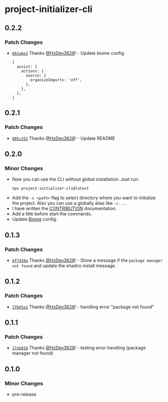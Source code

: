 # project-initializer-cli

## 0.2.2

### Patch Changes

- [`661a6e2`](https://github.com/HzDev3628/project-initializer-cli/commit/661a6e219380021ebde80765afeebf592daa1476) Thanks [@HzDev3628](https://github.com/HzDev3628)! - Update biome config
  ```
  {
    assist: {
      actions: {
        source: {
          organizeImports: 'off',
        },
      },
    },
  }
  ```

## 0.2.1

### Patch Changes

- [`085c252`](https://github.com/HzDev3628/project-initializer-cli/commit/085c2524c9ee4d939b3e42a76b212e9292710f9c) Thanks [@HzDev3628](https://github.com/HzDev3628)! - Update README

## 0.2.0

### Minor Changes

- Now you can use the CLI without global installation. Just run:
  ```
  npx project-initializer-cli@latest
  ```
- Add the `-c <path>` flag to select directory where you want to initialize the project. Also you can use a globally alias like `~/...`.
- I have written the <a href="https://github.com/HzDev3628/project-initializer-cli/blob/main/CONTRIBUTING.md">CONTRIBUTION</a> documentation.
- Add a title before start the commands.
- Update <a href="https://biomejs.dev">Biome</a> config.

## 0.1.3

### Patch Changes

- [`bf7428a`](https://github.com/HzDev3628/project-initializer-cli/commit/bf7428a48e794f62c31d195ace47388231f8cc1f) Thanks [@HzDev3628](https://github.com/HzDev3628)! - Show a message if the `package manager not found` and update the shadcn install message.

## 0.1.2

### Patch Changes

- [`2fb65a1`](https://github.com/HzDev3628/project-initializer-cli/commit/2fb65a1dee7778cd7c07ca99785bb742e772e76a) Thanks [@HzDev3628](https://github.com/HzDev3628)! - handling error "package not found"

## 0.1.1

### Patch Changes

- [`17ab810`](https://github.com/HzDev3628/project-initializer-cli/commit/17ab81078c7441db36c74b080afc7a92af03b995) Thanks [@HzDev3628](https://github.com/HzDev3628)! - testing error handling (package manager not found)

## 0.1.0

### Minor Changes

- pre-release
